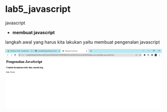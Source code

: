 # lab5_javascript
javascript


* **membuat javascript**

langkah awal yang harus kita lakukan yaitu membuat pengenalan javascript

![membuat javascript](gambar1.PNG)